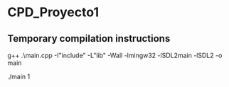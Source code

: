 # CPD_Proyecto1

## Temporary compilation instructions
g++ .\main.cpp -I"include" -L"lib" -Wall -lmingw32 -lSDL2main -lSDL2 -o main

./main 1